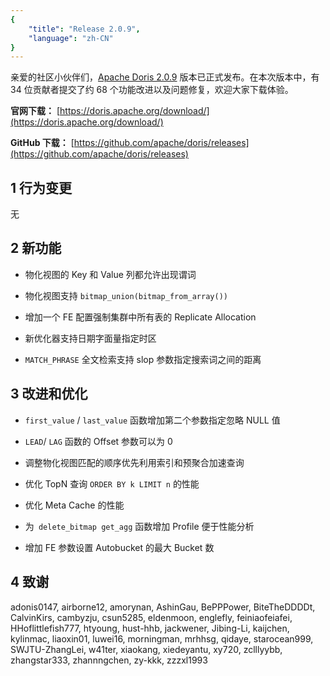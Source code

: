 ```yaml
---
{
    "title": "Release 2.0.9",
    "language": "zh-CN"
}
---
```


<!--
Licensed to the Apache Software Foundation (ASF) under one
or more contributor license agreements.  See the NOTICE file
distributed with this work for additional information
regarding copyright ownership.  The ASF licenses this file
to you under the Apache License, Version 2.0 (the
"License"); you may not use this file except in compliance
with the License.  You may obtain a copy of the License at

  http://www.apache.org/licenses/LICENSE-2.0

Unless required by applicable law or agreed to in writing,
software distributed under the License is distributed on an
"AS IS" BASIS, WITHOUT WARRANTIES OR CONDITIONS OF ANY
KIND, either express or implied.  See the License for the
specific language governing permissions and limitations
under the License.
-->

亲爱的社区小伙伴们，[Apache Doris 2.0.9](https://doris.apache.org/download/) 版本已正式发布。在本次版本中，有 34 位贡献者提交了约 68 个功能改进以及问题修复，欢迎大家下载体验。

**官网下载：** [https://doris.apache.org/download/](https://doris.apache.org/download/)

**GitHub 下载：** [https://github.com/apache/doris/releases](https://github.com/apache/doris/releases)


## 1 行为变更

无

## 2 新功能

- 物化视图的 Key 和 Value 列都允许出现谓词

- 物化视图支持 `bitmap_union(bitmap_from_array())`

- 增加一个 FE 配置强制集群中所有表的 Replicate Allocation

- 新优化器支持日期字面量指定时区

- `MATCH_PHRASE` 全文检索支持 slop 参数指定搜索词之间的距离

## 3 改进和优化

- `first_value` / `last_value` 函数增加第二个参数指定忽略 NULL 值

- `LEAD`/ `LAG` 函数的 Offset 参数可以为 0

- 调整物化视图匹配的顺序优先利用索引和预聚合加速查询

- 优化 TopN 查询 `ORDER BY k LIMIT n` 的性能

- 优化 Meta Cache 的性能

- 为` delete_bitmap get_agg` 函数增加 Profile 便于性能分析

- 增加 FE 参数设置 Autobucket 的最大 Bucket 数

## 4 致谢

adonis0147, airborne12, amorynan, AshinGau, BePPPower, BiteTheDDDDt, CalvinKirs, cambyzju, csun5285, eldenmoon, englefly, feiniaofeiafei, HHoflittlefish777, htyoung, hust-hhb, jackwener, Jibing-Li, kaijchen, kylinmac, liaoxin01, luwei16, morningman, mrhhsg, qidaye, starocean999, SWJTU-ZhangLei, w41ter, xiaokang, xiedeyantu, xy720, zclllyybb, zhangstar333, zhannngchen, zy-kkk, zzzxl1993